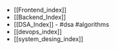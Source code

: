 - [[Frontend_index]]
- [[Backend_Index]]
- [[DSA_Index]] - #dsa #algorithms
- [[devops_index]]
- [[system_desing_index]]